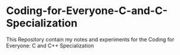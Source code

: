 # Coding-for-Everyone-C-and-C-Specialization
This Repository contain my notes and experiments for the Coding for Everyone: C and C++ Specialization
